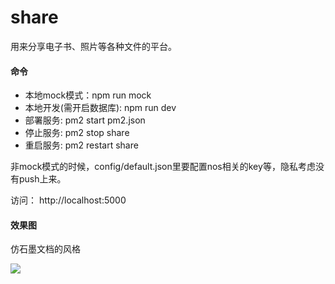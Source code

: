 # share
用来分享电子书、照片等各种文件的平台。

#### 命令
- 本地mock模式：npm run mock
- 本地开发(需开启数据库): npm run dev
- 部署服务: pm2 start pm2.json
- 停止服务: pm2 stop share
- 重启服务: pm2 restart share

非mock模式的时候，config/default.json里要配置nos相关的key等，隐私考虑没有push上来。

访问：
http://localhost:5000

#### 效果图

仿石墨文档的风格

![](https://haitao.nos.netease.com/cfeec7ce-07ca-4536-86a8-50ac3f037609.png)
